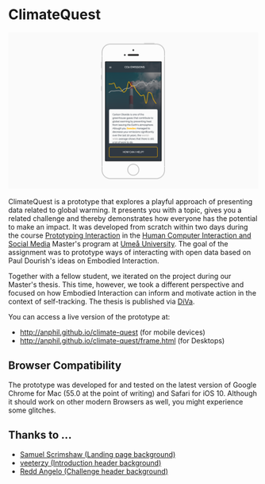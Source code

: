 # ClimateQuest

![Screenshot](screenshot.png)

ClimateQuest is a prototype that explores a playful approach of presenting data related to global warming. It presents you with a topic, gives you a related challenge and thereby demonstrates how everyone has the potential to make an impact. It was developed from scratch within two days during the course [Prototyping Interaction](https://www.umu.se/en/education/courses/prototyping-interaction) in the [Human Computer Interaction and Social Media](https://www.umu.se/en/education/master/masters-programme-in-human-computer-interaction-and-social-media/) Master's program at [Umeå University](http://www.umu.se/english). The goal of the assignment was to prototype ways of interacting with open data based on Paul Dourish's ideas on Embodied Interaction.

Together with a fellow student, we iterated on the project during our Master's thesis. This time, however, we took a different perspective and focused on how Embodied Interaction can inform and motivate action in the context of self-tracking. The thesis is published via [DiVa](http://urn.kb.se/resolve?urn=urn:nbn:se:umu:diva-136555).

You can access a live version of the prototype at:

- <http://anphil.github.io/climate-quest> (for mobile devices)
- <http://anphil.github.io/climate-quest/frame.html> (for Desktops)

## Browser Compatibility

The prototype was developed for and tested on the latest version of Google Chrome for Mac (55.0 at the point of writing) and Safari for iOS 10. Although it should work on other modern Browsers as well, you might experience some glitches.

## Thanks to ...

- [Samuel Scrimshaw (Landing page background)](https://unsplash.com/photos/2oFdVd00xOg)
- [veeterzy (Introduction header background)](https://unsplash.com/photos/UwBrS-qRMHo)
- [Redd Angelo (Challenge header background)](https://unsplash.com/photos/HsdiMBETJuY)
